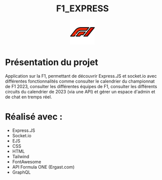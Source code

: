 <!-- PROJECT LOGO -->
<h1 align="center">F1_EXPRESS</h1>
<div align="center">
  <img src="public/assets/f1.png" alt="Logo" width="80" height="80">
</div>


<!-- Présentation du projet -->
# Présentation du projet

Application sur la F1, permettant de découvrir Express.JS et socket.io avec différentes fonctionnalités comme consulter le calendrier du championnat de F1 2023, consulter les différentes équipes de F1, consulter les différents circuits du calendrier de 2023 (via une API) et gérer un espace d'admin et de chat en tremps réel.


<!-- Réalisé -->
# Réalisé avec :

* Express.JS
* Socket.io
* EJS
* CSS
* HTML
* Tailwind
* FontAwesome
* API Formula ONE (Ergast.com)
* GraphQL
